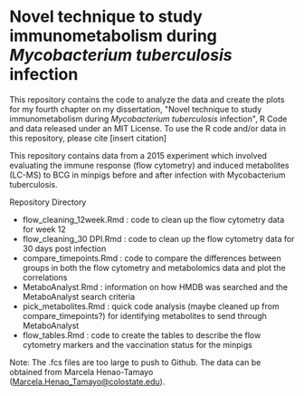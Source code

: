 # Novel technique to study immunometabolism during *Mycobacterium tuberculosis* infection 

This repository contains the code to analyze the data and create the plots for my fourth chapter on my dissertation, "Novel technique to study immunometabolism during *Mycobacterium tuberculosis* infection", R Code and data released under an MIT License. To use the R code and/or data in this repository, please cite [insert citation]

This repository contains data from a 2015 experiment which involved evaluating the immune response (flow cytometry) and induced metabolites (LC-MS) to BCG in minpigs before and after infection with Mycobacterium tuberculosis. 

Repository Directory

- flow_cleaning_12week.Rmd : code to clean up the flow cytometry data for week 12 
- flow_cleaning_30 DPI.Rmd : code to clean up the flow cytometry data for 30 days post infection 
- compare_timepoints.Rmd : code to compare the differences between groups in both the flow cytometry and metabolomics data and plot the correlations
- MetaboAnalyst.Rmd : information on how HMDB was searched and the MetaboAnalyst search criteria
- pick_metabolites.Rmd : quick code analysis (maybe cleaned up from compare_timepoints?) for identifying metabolites to send through MetaboAnalyst
- flow_tables.Rmd : code to create the tables to describe the flow cytometry markers and the vaccination status for the minpigs


Note: The .fcs files are too large to push to Github. The data can be obtained from Marcela Henao-Tamayo (Marcela.Henao_Tamayo@colostate.edu). 
